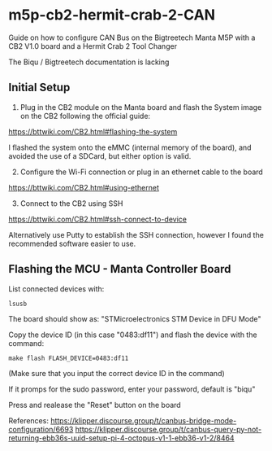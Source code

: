 # m5p-cb2-hermit-crab-2-CAN
Guide on how to configure CAN Bus on the Bigtreetech Manta M5P with a CB2 V1.0 board and a Hermit Crab 2 Tool Changer

The Biqu / Bigtreetech documentation is lacking 

## Initial Setup


1. Plug in the CB2 module on the Manta board and flash the System image on the CB2 following the official guide:

  https://bttwiki.com/CB2.html#flashing-the-system

  I flashed the system onto the eMMC (internal memory of the board), and avoided the use of a SDCard, but either option is valid.


2. Configure the Wi-Fi connection or plug in an ethernet cable to the board

  https://bttwiki.com/CB2.html#using-ethernet


3. Connect to the CB2 using SSH

  https://bttwiki.com/CB2.html#ssh-connect-to-device

  Alternatively use Putty to establish the SSH connection, however I found the recommended software easier to use.


## Flashing the MCU - Manta Controller Board



List connected devices with:
```
lsusb
```
The board should show as: "STMicroelectronics STM Device in DFU Mode"

Copy the device ID (in this case "0483:df11") and flash the device with the command:

```
make flash FLASH_DEVICE=0483:df11
```

(Make sure that you input the correct device ID in the command)

If it promps for the sudo password, enter your password, default is "biqu"

Press and realease the "Reset" button on the board

References:
https://klipper.discourse.group/t/canbus-bridge-mode-configuration/6693
https://klipper.discourse.group/t/canbus-query-py-not-returning-ebb36s-uuid-setup-pi-4-octopus-v1-1-ebb36-v1-2/8464
